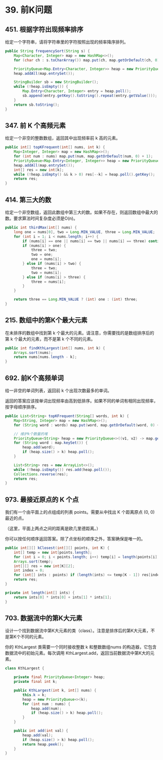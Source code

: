 # 39. 前K问题

## 451. 根据字符出现频率排序

给定一个字符串，请将字符串里的字符按照出现的频率降序排列。

```java
public String frequencySort(String s) {
    Map<Character, Integer> map = new HashMap<>();
    for (char ch : s.toCharArray()) map.put(ch, map.getOrDefault(ch, 0) + 1);

    PriorityQueue<Map.Entry<Character, Integer>> heap = new PriorityQueue<>((v1, v2) -> v2.getValue() - v1.getValue());
    heap.addAll(map.entrySet());

    StringBuilder sb = new StringBuilder();
    while (!heap.isEmpty()) {
        Map.Entry<Character, Integer> entry = heap.poll();
        sb.append(entry.getKey().toString().repeat(entry.getValue()));
    }
    return sb.toString();
}
```

## 347. 前 K 个高频元素

给定一个非空的整数数组，返回其中出现频率前 k 高的元素。

```java
public int[] topKFrequent(int[] nums, int k) {
    Map<Integer, Integer> map = new HashMap<>();
    for (int num : nums) map.put(num, map.getOrDefault(num, 0) + 1);
    PriorityQueue<Map.Entry<Integer, Integer>> heap = new PriorityQueue<>((v1, v2) -> v2.getValue() - v1.getValue());
    heap.addAll(map.entrySet());
    int[] res = new int[k];
    while (!heap.isEmpty() && k > 0) res[--k] = heap.poll().getKey();
    return res;
}
```

## 414. 第三大的数

给定一个非空数组，返回此数组中第三大的数。如果不存在，则返回数组中最大的数。要求算法时间复杂度必须是O(n)。

```java
public int thirdMax(int[] nums) {
    long one = nums[0], two = Long.MIN_VALUE, three = Long.MIN_VALUE;
    for (int i = 1; i < nums.length; i++) {
        if (nums[i] == one || nums[i] == two || nums[i] == three) continue;
        if (nums[i] > one) {
            three = two;
            two = one;
            one = nums[i];
        } else if (nums[i] > two) {
            three = two;
            two = nums[i];
        } else if (nums[i] > three) {
            three = nums[i];
        }
    }

    return three == Long.MIN_VALUE ? (int) one : (int) three;
}
```

## 215. 数组中的第K个最大元素

在未排序的数组中找到第 k 个最大的元素。请注意，你需要找的是数组排序后的第 k 个最大的元素，而不是第 k 个不同的元素。

```java
public int findKthLargest(int[] nums, int k) {
    Arrays.sort(nums);
    return nums[nums.length - k];
}
```

## 692. 前K个高频单词

给一非空的单词列表，返回前 k 个出现次数最多的单词。

返回的答案应该按单词出现频率由高到低排序。如果不同的单词有相同出现频率，按字母顺序排序。

```java
public List<String> topKFrequent(String[] words, int k) {
    Map<String, Integer> map = new HashMap<>();
    for (String word : words) map.put(word, map.getOrDefault(word, 0) + 1);

    // 维护k个数量的堆
    PriorityQueue<String> heap = new PriorityQueue<>((v1, v2) -> map.get(v1).equals(map.get(v2)) ? v2.compareTo(v1) : map.get(v1) - map.get(v2));
    for (String word : map.keySet()) {
        heap.add(word);
        if (heap.size() > k) heap.poll();
    }

    List<String> res = new ArrayList<>();
    while (!heap.isEmpty()) res.add(heap.poll());
    Collections.reverse(res);
    return res;
}
```

## 973. 最接近原点的 K 个点

我们有一个由平面上的点组成的列表 points。需要从中找出 K 个距离原点 (0, 0) 最近的点。

（这里，平面上两点之间的距离是欧几里德距离。）

你可以按任何顺序返回答案。除了点坐标的顺序之外，答案确保是唯一的。

```java
public int[][] kClosest(int[][] points, int K) {
    int[] temp = new int[points.length];
    for (int i = 0; i < points.length; i++) temp[i] = length(points[i]);
    Arrays.sort(temp);
    int[][] res = new int[K][2];
    int index = 0;
    for (int[] ints : points) if (length(ints) <= temp[K - 1]) res[index++] = ints;
    return res;
}

private int length(int[] ints) {
    return ints[0] * ints[0] + ints[1] * ints[1];
}
```

## 703. 数据流中的第K大元素

设计一个找到数据流中第K大元素的类（class）。注意是排序后的第K大元素，不是第K个不同的元素。

你的 KthLargest 类需要一个同时接收整数 k 和整数数组nums 的构造器，它包含数据流中的初始元素。每次调用 KthLargest.add，返回当前数据流中第K大的元素。

```java
class KthLargest {

    private final PriorityQueue<Integer> heap;
    private final int k;

    public KthLargest(int k, int[] nums) {
        this.k = k;
        heap = new PriorityQueue<>(k);
        for (int num : nums) {
            heap.add(num);
            if (heap.size() > k) heap.poll();
        }
    }

    public int add(int val) {
        heap.add(val);
        if (heap.size() > k) heap.poll();
        return heap.peek();
    }
}
```